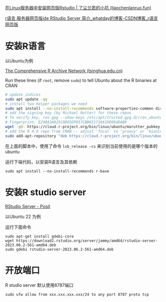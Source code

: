 [在Linux服务器中安装网页版Rstudio | 了尘兰若的小坑 (liaochenlanruo.fun)](https://liaochenlanruo.fun/post/ea71.html#%E8%BF%9C%E7%A8%8B%E7%99%BB%E5%BD%95rstudio)

[ r语言 服务器网页版ide RStudio Server 简介_whatday的博客-CSDN博客_r语言网页版](https://blog.csdn.net/whatday/article/details/114516277)

# 安装R语言

以Ubuntu为例

[The Comprehensive R Archive Network (tsinghua.edu.cn)](https://mirrors.tuna.tsinghua.edu.cn/CRAN/)

Run these lines (if `root`, remove `sudo`) to tell Ubuntu about the R binaries at CRAN

``` bash
# update indices
sudo apt update -qq
# install two helper packages we need
sudo apt install --no-install-recommends software-properties-common dirmngr
# add the signing key (by Michael Rutter) for these repos
# To verify key, run gpg --show-keys /etc/apt/trusted.gpg.d/cran_ubuntu_key.asc 
# Fingerprint: E298A3A825C0D65DFD57CBB651716619E084DAB9
wget -qO- https://cloud.r-project.org/bin/linux/ubuntu/marutter_pubkey.asc | sudo tee -a /etc/apt/trusted.gpg.d/cran_ubuntu_key.asc
# add the R 4.0 repo from CRAN -- adjust 'focal' to 'groovy' or 'bionic' as needed
sudo add-apt-repository "deb https://cloud.r-project.org/bin/linux/ubuntu $(lsb_release -cs)-cran40/"
```

在上面的脚本中，使用了命令 `lsb_release -cs` 来识别当前使用的是哪个版本的ubuntu

运行下端代码，以安装R语言及其依赖

```
sudo apt install --no-install-recommends r-base
```

# 安装R studio server

[RStudio Server - Posit](https://posit.co/download/rstudio-server/)

以Ubuntu 22 为例

运行下面命令

```
sudo apt-get install gdebi-core
wget https://download2.rstudio.org/server/jammy/amd64/rstudio-server-2023.06.2-561-amd64.deb
sudo gdebi rstudio-server-2023.06.2-561-amd64.deb
```

# 开放端口

R studio server 默认使用8787端口

```
sudo ufw allow from xxx.xxx.xxx.xxx/24 to any port 8787 proto tcp
```